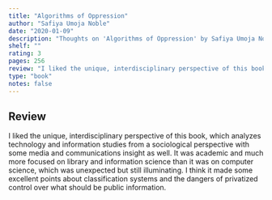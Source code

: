 ```yaml
---
title: "Algorithms of Oppression"
author: "Safiya Umoja Noble"
date: "2020-01-09"
description: "Thoughts on 'Algorithms of Oppression' by Safiya Umoja Noble."
shelf: ""
rating: 3
pages: 256
review: "I liked the unique, interdisciplinary perspective of this book, which analyzes technology and information studies from a sociological perspective with some media and communications insight as well. It was academic and much more focused on library and information science than it was on computer science, which was unexpected but still illuminating. I think it made some excellent points about classification systems and the dangers of privatized control over what should be public information. "
type: "book"
notes: false
---
```


## Review

I liked the unique, interdisciplinary perspective of this book, which analyzes technology and information studies from a sociological perspective with some media and communications insight as well. It was academic and much more focused on library and information science than it was on computer science, which was unexpected but still illuminating. I think it made some excellent points about classification systems and the dangers of privatized control over what should be public information.
